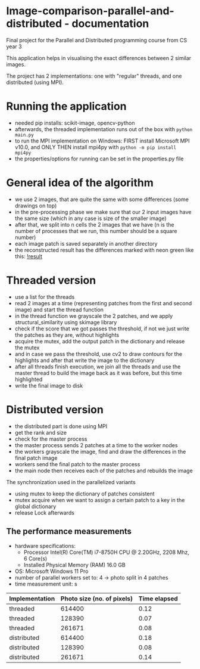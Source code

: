 # Image-comparison-parallel-and-distributed - documentation
Final project for the Parallel and Distributed programming course from CS year 3

This application helps in visualising the exact differences between 2 similar images.

The project has 2 implementations: one with "regular" threads, and one distributed (using MPI).

# Running the application
- needed pip installs: scikit-image, opencv-python
- afterwards, the threaded implementation runs out of the box with <code>python main.py</code>
- to run the MPI implementation on Windows: FIRST install Microsoft MPI v10.0, and ONLY THEN install mpi4py with <code>python -m pip install mpi4py</code>
- the properties/options for running can be set in the properties.py file

# General idea of the algorithm
- we use 2 images, that are quite the same with some differences (some drawings on top)
- in the pre-processing phase we make sure that our 2 input images have the same size (which in any case is size of the smaller image)
- after that, we split into n cells the 2 images that we have (n is the number of processes that we run, this number should be a square number)
- each image patch is saved separately in another directory
- the reconstructed result has the differences marked with neon green like this:
[!result](https://github.com/StefanCsPurge/Image-comparison-parallel-and-distributed/blob/main/results/final_image.jpg)

# Threaded version
- use a list for the threads
- read 2 images at a time (representing patches from the first and second image) and start the thread function
- in the thread function we grayscale the 2 patches, and we apply structural_similarity using skimage library
- check if the score that we got passes the threshold, if not we just write the patches as they are, without highlights
- acquire the mutex, add the output patch in the dictionary and release the mutex
- and in case we pass the threshold, use cv2 to draw contours for the highlights and after that write the image to the dictionary
- after all threads finish execution, we join all the threads and use the master thread to build the image back as it was before, but this time highlighted
- write the final image to disk

# Distributed version
- the distributed part is done using MPI
- get the rank and size
- check for the master process
- the master process sends 2 patches at a time to the worker nodes
- the workers grayscale the image, find and draw the differences in the final patch image
- workers send the final patch to the master process
- the main node then receives each of the patches and rebuilds the image

The synchronization used in the parallelized variants
- using mutex to keep the dictionary of patches consistent
- mutex acquire when we want to assign a certain patch to a key in the global dictionary
- release Lock afterwards

The performance measurements
-
- hardware specifications: 
   - Processor	Intel(R) Core(TM) i7-8750H CPU @ 2.20GHz, 2208 Mhz, 6 Core(s)
   - Installed Physical Memory (RAM) 16.0 GB
- OS: Microsoft Windows 11 Pro
- number of parallel workers set to: 4  -> photo split in 4 patches
- time measurement unit: s

| Implementation | Photo size (no. of pixels) | Time elapsed |
|----------------|----------------------------|--------------|
| threaded       | 614400                     | 0.12         |
| threaded       | 128390                     | 0.07         |
| threaded       | 261671                     | 0.08         |
| distributed    | 614400                     | 0.18         |
| distributed    | 128390                     | 0.08         |
| distributed    | 261671                     | 0.14         |
